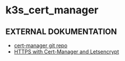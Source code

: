 k3s_cert_manager
================


EXTERNAL DOKUMENTATION
----------------------

- [cert-manager git repo](https://github.com/cert-manager/cert-manager)
- [HTTPS with Cert-Manager and Letsencrypt](https://k3s.rocks/https-cert-manager-letsencrypt/)